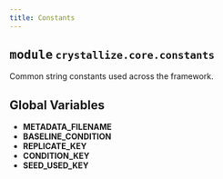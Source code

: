 ```yaml
---
title: Constants
---
```



## <kbd>module</kbd> `crystallize.core.constants`
Common string constants used across the framework. 

**Global Variables**
---------------
- **METADATA_FILENAME**
- **BASELINE_CONDITION**
- **REPLICATE_KEY**
- **CONDITION_KEY**
- **SEED_USED_KEY**


